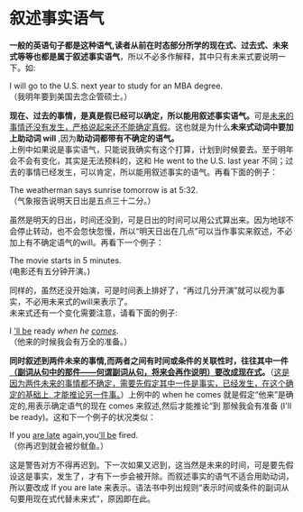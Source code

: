 # 叙述事实语气

<b>一般的英语句子都是这种语气,读者从前在时态部分所学的现在式、过去式、未来式等等也都是属于叙述事实语气</b>，所以不必多作解释，其中只有未来式要说明一下。如:  
>  
I will go to the U.S. next year to study for an MBA degree.  
（我明年要到美国去念企管硕士。）  

<b>现在、过去的事情，是真是假已经可以确定，所以能用叙述事实语气。</b>可是<u>未来的事情还没有发生，严格说起来还不能确定真假</u>。这也就是为什么**未来式动词中要加上助动词 will** ,因为<b>助动词都带有不确定的语气。</b>  
上例中如果说是事实语气，只能说我确实有这个打算，计划到时候要去。至于明年会不会有变化，其实是无法预料的，这和 He went to the U.S. last year 不同；过去的事情已经发生，可以肯定，所以能用叙述事实的语气。再看下面的例子：  
>  
The weatherman says sunrise tomorrow is at 5:32.  
（气象报告说明天日出是五点三十二分。）  

虽然是明天的日出，时间还没到，可是日出的时间可以用公式算出来。因为地球不会停止转动，也不会忽快忽慢，所以“明天日出在几点”可以当作事实来叙述，不必加上有不确定语气的will。再看下一个例子：  
>  
The movie starts in 5 minutes.   
(电影还有五分钟开演。)  

同样的，虽然还没开始演，可是时间表上排好了，“再过几分开演”就可以视为事实，不必用未来式的will来表示了。  
未来式还有一个变化需要注意，请看下面的例子:   
>  
I <u>'ll be</u> ready <em>when he <u>comes</u></em>.  
（他来的时候我会有万全的准备。）  

<b>同时叙述到两件未来的事情,而两者之间有时间或条件的关联性时，往往其中一件<u>（**副词从句中的那件**——何谓副词从句，将来会再作说明）**要改成现在式</u>**。</b>（<u>这是因为两件未来的事情都不确定，需要先假定其中一件是事实，已经发生，在这个确定的基础上, 才能推论另一件事。</u>）上例中的 when he comes 就是假定“他来”是确定的,用表示确定语气的现在 comes 来叙述,然后才能推论“到 那候我会有准备 (I'll be ready)。这和下一个例子的状况类似：  
>  
If you <u>are late</u> again,you<u>'ll be</u> fired.   
（你再迟到就会被炒鱿鱼。）  

这是警告对方不得再迟到。下一次如果又迟到，这当然是未来的时间，可是要先假设这是事实，发生了，才有下一歩会被开除。而叙述事实的语气不适合用助动词，所以要改成 If you are late 来表示。语法书中列出规则“表示时间或条件的副词从句要用现在式代替未来式”，原因即在此。